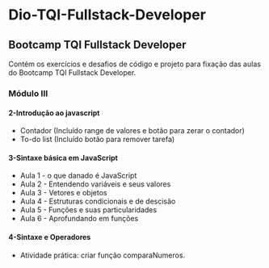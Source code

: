 # Dio-TQI-Fullstack-Developer

## Bootcamp TQI Fullstack Developer

Contém os exercícios e desafios de código e projeto para fixação das aulas do Bootcamp TQI Fullstack Developer.

### Módulo III

#### 2-Introdução ao javascript

- Contador (Incluído range de valores e botão para zerar o contador)
- To-do list (Incluído botão para remover tarefa)

#### 3-Sintaxe básica em JavaScript

 - Aula 1 - o que danado é JavaScript
 - Aula 2 - Entendendo variáveis e seus valores
 - Aula 3 - Vetores e objetos
 - Aula 4 - Estruturas condicionais e de descisão
 - Aula 5 - Funções e suas particularidades
 - Aula 6 - Aprofundando em funções

#### 4-Sintaxe e Operadores

- Atividade prática: criar função comparaNumeros.
 
